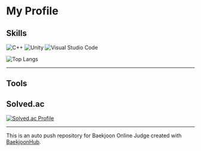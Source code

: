# My Profile


## Skills

![C++](https://img.shields.io/badge/C++-00599C.svg?&style=for-the-badge&logo=C++&logoColor=white)
![Unity](https://img.shields.io/badge/Unity-FFFFFF.svg?&style=for-the-badge&logo=Unity&logoColor=black)
![Visual Studio Code](https://img.shields.io/badge/Visual%20Studio%20Code-007ACC.svg?&style=for-the-badge&logo=Visual%20Studio%20Code&logoColor=white)


![Top Langs](https://github-readme-stats.vercel.app/api/top-langs/?username=Nubox007&layout=compact&theme=merko)

----
## Tools 




## Solved.ac
[![Solved.ac Profile](http://mazassumnida.wtf/api/v2/generate_badge?boj=sjhblieve)](https://solved.ac/sjhblieve/)

----



This is an auto push repository for Baekjoon Online Judge created with [BaekjoonHub](https://github.com/BaekjoonHub/BaekjoonHub).

